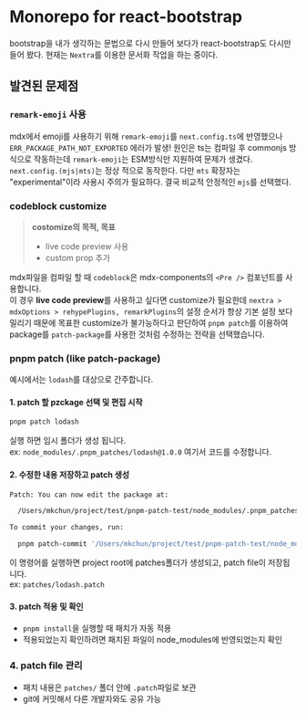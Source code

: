 # Monorepo for react-bootstrap

bootstrap을 내가 생각하는 문법으로 다시 만들어 보다가 react-bootstrap도 다시만들어 봤다.
현재는 `Nextra`를 이용한 문서화 작업을 하는 중이다.

## 발견된 문제점

### `remark-emoji` 사용

mdx에서 emoji를 사용하기 위해 `remark-emoji`를 `next.config.ts`에 반영했으나  
`ERR_PACKAGE_PATH_NOT_EXPORTED` 에러가 발생!
원인은 ts는 컴파일 후 commonjs 방식으로 작동하는데 `remark-emoji`는 ESM방식만 지원하여 문제가 생겼다.
`next.config.(mjs|mts)`는 정상 적으로 동작한다. 다만 `mts` 확장자는 "experimental"이라 사용시 주의가 필요하다.
결국 비교적 안정적인 `mjs`를 선택했다.

### codeblock customize

> **costomize의 목적, 목표**
>
> - live code preview 사용
> - custom prop 추가

mdx파일을 컴파일 할 때 `codeblock`은 mdx-components의 `<Pre />` 컴포넌트를 사용합니다.  
이 경우 **live code preview**를 사용하고 싶다면 customize가 필요한데 `nextra > mdxOptions > rehypePlugins, remarkPlugins`의 설정 순서가 항상 기본 설정 보다 밀리기 때문에 목표한 customize가 불가능하다고 판단하여 `pnpm patch`를 이용하여 package를 `patch-package`를 사용한 것처럼 수정하는 전략을 선택했습니다.

### pnpm patch (like patch-package)

예시에서는 `lodash`를 대상으로 간주합니다.

#### 1. patch 할 pzckage 선택 및 편집 시작

```sh
pnpm patch lodash
```

실행 하면 임시 폴더가 생성 됩니다.  
ex: `node_modules/.pnpm_patches/lodash@1.0.0`
여기서 코드를 수정합니다.

#### 2. 수정한 내용 저장하고 patch 생성

```sh
Patch: You can now edit the package at:

  /Users/mkchun/project/test/pnpm-patch-test/node_modules/.pnpm_patches/lodash@4.17.21

To commit your changes, run:

  pnpm patch-commit '/Users/mkchun/project/test/pnpm-patch-test/node_modules/.pnpm_patches/lodash@4.17.21'
```

이 명령어를 실행하면 project root에 patches폴더가 생성되고, patch file이 저장됩니다.  
ex: `patches/lodash.patch`

#### 3. patch 적용 및 확인

- `pnpm install`을 실행할 때 패치가 자동 적용
- 적용되었는지 확인하려면 패치된 파일이 node_modules에 반영되었는지 확인

### 4. patch file 관리

- 패치 내용은 `patches/` 폴더 안에 `.patch`파일로 보관
- git에 커밋해서 다른 개발자와도 공유 가능
